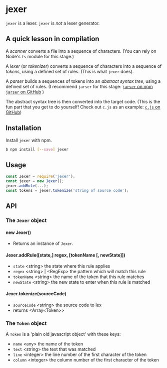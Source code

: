 # jexer

`jexer` is a lexer. `jexer` is _not_ a lexer generator.

## A quick lesson in compilation

A _scanner_ converts a file into a sequence of characters. (You can rely on
Node's `fs` module for this stage.)

A _lexer_ (or _tokenizer_) converts a sequence of characters into a sequence of _tokens_, using
a defined set of rules. (This is what `jexer` does).

A _parser_ builds a sequences of tokens into an _abstract syntax tree_, using a
defined set of rules. (I recommend `jarser` for this stage: 
[`jarser` on npm](https://npmjs.com/jarser)
[`jarser` on GitHub](https://github.com/MichaelBuhler/jarser) )

The abstract syntax tree is then converted into the target code. (This is the
fun part that you get to do yourself! Check out `c.js` as an example:
[`c.js` on GitHub](https://github.com/MichaelBuhler/jarser))

## Installation

Install `jexer` with npm.

```bash
$ npm install [--save] jexer
```

## Usage

```js
const Jexer = require('jexer');
const jexer = new Jexer();
jexer.addRule(...);
const tokens = jexer.tokenize('string of source code');
```

## API

### The `Jexer` object

#### new Jexer()

* Returns an instance of `Jexer`.

#### Jexer.addRule([state,] regex, [tokenName [, newState]])

* `state` \<string> the state where this rule applies
* `regex` \<string> | \<RegExp> the pattern which will match this rule
* `tokenName` \<string> the name of the token that this rule matches
* `newState` \<string> the new state to enter when this rule is matched

#### Jexer.tokenize(sourceCode)

* `sourceCode` \<string> the source code to lex
* returns \<Array\<Token>>

### The `Token` object

A `Token` is a 'plain old javascript object' with these keys:

* `name` \<any> the name of the token
* `text` \<string> the text that was matched
* `line` \<integer> the line number of the first character of the token
* `column` \<integer> the column number of the first character of the token

